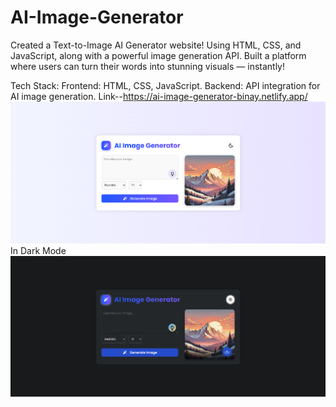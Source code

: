 # AI-Image-Generator
Created a Text-to-Image AI Generator website!
Using HTML, CSS, and JavaScript, along with a powerful image generation API.
Built a platform where users can turn their words into stunning visuals — instantly!

Tech Stack:
Frontend: HTML, CSS, JavaScript.
Backend: API integration for AI image generation.
Link--https://ai-image-generator-binay.netlify.app/
![image alt](https://github.com/BinaySharma25/AI-Image-Generator/blob/main/AI-Light.png?raw=true)
In Dark Mode
![image alt](https://github.com/BinaySharma25/AI-Image-Generator/blob/main/AI-Dark.png?raw=true)
